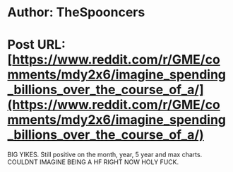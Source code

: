 # Author: TheSpooncers
# Post URL: [https://www.reddit.com/r/GME/comments/mdy2x6/imagine_spending_billions_over_the_course_of_a/](https://www.reddit.com/r/GME/comments/mdy2x6/imagine_spending_billions_over_the_course_of_a/)


BIG YIKES. Still positive on the month, year, 5 year and max charts. COULDNT IMAGINE BEING A HF RIGHT NOW HOLY FUCK.